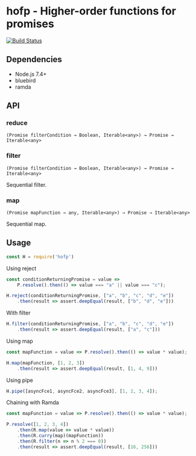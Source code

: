 # hofp - Higher-order functions for promises

[![Build Status](https://travis-ci.org/kozakvoj/hofp.svg?branch=master)](https://travis-ci.org/kozakvoj/hofp)

## Dependencies
- Node.js 7.4+
- bluebird
- ramda

## API

### reduce
`(Promise filterCondition → Boolean, Iterable<any>) → Promise → Iterable<any>`

### filter
`(Promise filterCondition → Boolean, Iterable<any>) → Promise → Iterable<any>`

Sequential filter.

### map
`(Promise mapFunction → any, Iterable<any>) → Promise → Iterable<any>`

Sequential map.

## Usage

```javascript
const H = require('hofp')
```

Using reject

```javascript
const conditionReturningPromise = value =>
    P.resolve().then(() => value === "a" || value === "c");

H.reject(conditionReturningPromise, ["a", "b", "c", "d", "e"])
    .then(result => assert.deepEqual(result, ["b", "d", "e"]))
```

With filter

```javascript
H.filter(conditionReturningPromise, ["a", "b", "c", "d", "e"])
    .then(result => assert.deepEqual(result, ["a", "c"]))
```

Using map

```javascript
const mapFunction = value => P.resolve().then(() => value * value);

H.map(mapFunction, [1, 2, 3])
    .then(result => assert.deepEqual(result, [1, 4, 9]))
```

Using pipe

```javascript
H.pipe([asyncFce1, asyncFce2, asyncFce3], [1, 2, 3, 4]);
```

Chaining with Ramda
```javascript
const mapFunction = value => P.resolve().then(() => value * value);

P.resolve([1, 2, 3, 4])
    .then(R.map(value => value * value))
    .then(R.curry(map)(mapFunction))
    .then(R.filter(n => n % 2 === 0))
    .then(result => assert.deepEqual(result, [16, 256]))
```